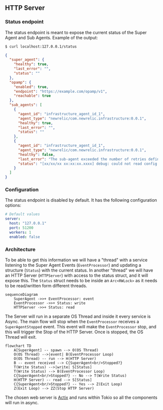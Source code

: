 ## HTTP Server

### Status endpoint

The status endpoint is meant to expose the current status of the Super Agent and Sub Agents.
Example of the output:

```bash
$ curl localhost:127.0.0.1/status
```

```json
{
  "super_agent": {
    "healthy": true,
    "last_error": "",
    "status": ""
  },
  "opamp": {
    "enabled": true,
    "endpoint": "https://example.com/opamp/v1",
    "reachable": true
  },
  "sub_agents": [
    {
      "agent_id": "infrastructure_agent_id_1",
      "agent_type": "newrelic/com.newrelic.infrastructure:0.0.1",
      "healthy": true,
      "last_error": "",
      "status": ""
    },
    {
      "agent_id": "infrastructure_agent_id_1",
      "agent_type": "newrelic/com.newrelic.infrastructure:0.0.1",
      "healthy": false,
      "last_error": "The sub-agent exceeded the number of retries defined in its restart policy.",
      "status": "[xx/xx/xx xx:xx:xx.xxxx] debug: could not read config at /etc/newrelic-infra.yml"
    }
  ]
}
```

### Configuration

The status endpoint is disabled by default. It has the following
configuration options:

```yaml
# Default values
server:
  host: "127.0.0.1"
  port: 51200
  workers: 1
  enabled: false
```

### Architecture

To be able to get this information we will have a "thread" with a service listening to the Super Agent Events
(`EventProcessor`) and updating a structure (`Status`) with the current status. In another "thread" we will have
an HTTP Server (`HTTPServer`) with access to the status struct, and it will expose this. The `Status` struct
needs to be inside an `Arc<RWLock>` as it needs to be read/written form different threads.

```mermaid
sequenceDiagram
    SuperAgent ->>+ EventProcessor: event
    EventProcessor ->>+ Status: write
    HTTPServer ->>+ Status: read
```

The Server will run in a separate OS Thread and inside it every service is Async. The main flow will stop
when the `EventProcessor` receives a `SuperAgentStopped` event. This event will make the `EventProcessor`
stop, and this will trigger the Stop of the HTTP Server. Once is stopped, the OS Thread will exit.

```mermaid
flowchart TD
    A[SuperAgent] -- spawn --> O(OS Thread)
    O(OS Thread) -->|event| B(EventProcessor Loop)
    O(OS Thread) -- run --> H(HTTP Server)
    B -- event received --> C{SuperAgent<br/>Stopped?}
    T(Write Status) -->|write| S[Status]
    T(Write Status) --> B(EventProcessor Loop)
    C{SuperAgent<br/>Stopped?} -- No --> T(Write Status)
    H(HTTP Server) -- read --> S[Status]
    C{SuperAgent<br/>Stopped?} -- Yes --> Z(Exit Loop)
    Z(Exit Loop) --> ZZ(Stop HTTP Server)

```

The chosen web server is [Actix](https://actix.rs/) and runs within Tokio so all the components will
run in async.

